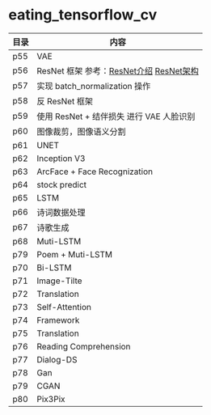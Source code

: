 # eating_tensorflow_cv
| 目录 | 内容 |
|-----|--------|
| p55 | VAE |
| p56 | ResNet 框架  参考：[ResNet介绍](https://blog.csdn.net/u013181595/article/details/80990930)  [ResNet架构](https://blog.csdn.net/qq_21046135/article/details/81674605)|
| p57 | 实现 batch_normalization 操作 |
| p58 | 反 ResNet 框架 |
| p59 | 使用 ResNet + 结伴损失 进行 VAE 人脸识别 |
| p60 | 图像裁剪，图像语义分割 |
| p61 | UNET |
| p62 | Inception V3 |
| p63 | ArcFace + Face Recognization |
| p64 | stock predict |
| p65 | LSTM |
| p66 | 诗词数据处理 |
| p67 | 诗歌生成 |
| p68 | Muti-LSTM |
| p79 | Poem + Muti-LSTM |
| p70 | Bi-LSTM |
| p71 | Image-Tilte |
| p72 | Translation |
| p73 | Self-Attention |
| p74 | Framework |
| p75 | Translation |
| p76 | Reading Comprehension |
| p77 | Dialog-DS |
| p78 | Gan |
| p79 | CGAN |
| p80 | Pix3Pix |